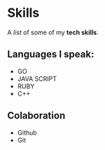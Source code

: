 # Skills 

A _list_ of some of my **tech skills**.

## Languages I speak:
- GO
- JAVA SCRIPT
- RUBY
- C++

## Colaboration 
- Github
- Git
